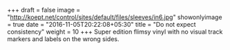 +++
draft = false
image = "http://koept.net/control/sites/default/files/sleeves/in6.jpg"
showonlyimage = true
date = "2016-11-05T20:22:08+05:30"
title = "Do not expect consistency"
weight = 10
+++
Super edition flimsy vinyl with no visual track markers and labels on the wrong sides.
